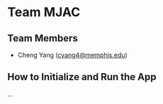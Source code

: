 # Team MJAC

## Team Members

- Cheng Yang (cyang4@memphis.edu)

## How to Initialize and Run the App

...
